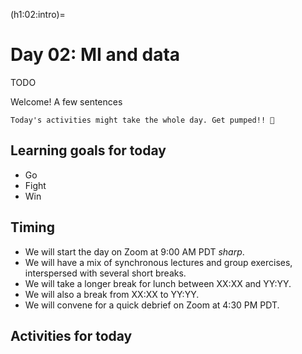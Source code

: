(h1:02:intro)=
# Day 02: MI and data

TODO

Welcome! 
A few sentences

```{attention}
Today's activities might take the whole day. Get pumped!! 💪
```


## Learning goals for today

- Go
- Fight
- Win


## Timing

- We will start the day on Zoom at 9:00 AM PDT _sharp_.
- We will have a mix of synchronous lectures and group exercises, interspersed with several short breaks.
- We will take a longer break for lunch between XX:XX and YY:YY.
- We will also a break from XX:XX to YY:YY.
- We will convene for a quick debrief on Zoom at 4:30 PM PDT.



## Activities for today

```{tableofcontents}
```